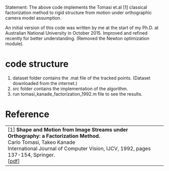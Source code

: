 Statement: The above code implements the Tomasi et.al [1] classical factorization method to
rigid structure from motion under orthographic camera model assumption.

An initial version of this code was written by me at the start of my Ph.D. at 
Australian National University in October 2015. Improved and refined recently for 
better understanding. (Removed the Newton optimization module).

# code structure
1. dataset folder contains the .mat file of the tracked points. (Dataset downloaded from the internet.)
2. src folder contains the implementation of the algorithm.
3. run tomasi_kanade_factorization_1992.m file to see the results.

# Reference
<table>
<tr>
<td>
[1] <strong>Shape and Motion from Image Streams under Orthography: a Factorization Method.</strong><br />
Carlo Tomasi, Takeo Kanade <br /> International Journal of Computer Vision, IJCV, 1992, pages 137-154, Springer.<br />
[<a href="https://www-users.cs.umn.edu/~hspark/CSci5980/tomasi.pdf" target="_blank">pdf</a>] <br />
</td>
</tr>
</table>